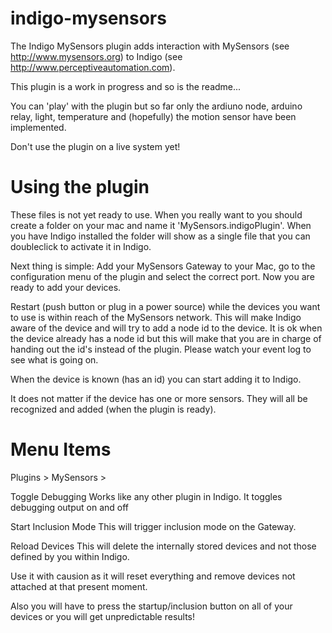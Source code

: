 indigo-mysensors
================
The Indigo MySensors plugin adds interaction with MySensors (see http://www.mysensors.org) to Indigo (see http://www.perceptiveautomation.com).


This plugin is a work in progress and so is the readme...

You can 'play' with the plugin but so far only the ardiuno node, arduino relay, light, temperature and (hopefully) the motion sensor have been implemented.

Don't use the plugin on a live system yet!

Using the plugin
================
These files is not yet ready to use.
When you really want to you should create a folder on your mac and name it 'MySensors.indigoPlugin'.
When you have Indigo installed the folder will show as a single file that you can doubleclick to activate it in Indigo.

Next thing is simple: Add your MySensors Gateway to your Mac, go to the configuration menu of the plugin and select the correct port. Now you are ready to add your devices.

Restart (push button or plug in a power source) while the devices you want to use is within reach of the MySensors network. This will make Indigo aware of the device and will try to add a node id to the device.
It is ok when the device already has a node id but this will make that you are in charge of handing out the id's instead of the plugin.
Please watch your event log to see what is going on.

When the device is known (has an id) you can start adding it to Indigo.

It does not matter if the device has one or more sensors.
They will all be recognized and added (when the plugin is ready).

Menu Items
==========
Plugins > MySensors >

Toggle Debugging
Works like any other plugin in Indigo.
It toggles debugging output on and off

Start Inclusion Mode
This will trigger inclusion mode on the Gateway.

Reload Devices
This will delete the internally stored devices and not those defined by you within Indigo.

Use it with causion as it will reset everything and remove devices not attached at that present moment.

Also you will have to press the startup/inclusion button on all of your devices or you will get unpredictable results!

